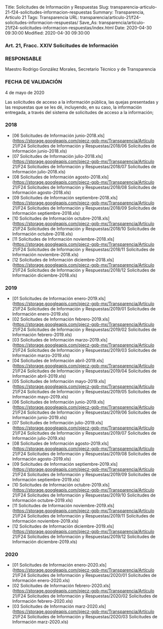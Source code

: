 Title: Solicitudes de Información y Respuestas
Slug: transparencia-articulo-21-f24-solicitudes-informacion-respuestas
Summary: Transparencia, Artículo 21
Tags: Transparencia
URL: transparencia/articulo-21/f24-solicitudes-informacion-respuestas/
Save_As: transparencia/articulo-21/f24-solicitudes-informacion-respuestas/index.html
Date: 2020-04-30 09:30:00
Modified: 2020-04-30 09:30:00


### Art. 21, Fracc. XXIV Solicitudes de Información

### RESPONSABLE

Maestro Rodrigo González Morales, Secretario Técnico y de Transparencia

### FECHA DE VALIDACIÓN

4 de mayo de 2020

Las solicitudes de acceso a la información pública, las quejas presentadas y las respuestas que se les dé, incluyendo, en su caso, la información entregada, a través del sistema de solicitudes de acceso a la información;


### 2018


* [06 Solicitudes de Información junio-2018.xls](https://storage.googleapis.com/pjecz-gob-mx/Transparencia/Artículo 21/F24 Solicitudes de Información y Respuestas/2018/06 Solicitudes de Información junio-2018.xls)
* [07 Solicitudes de Información julio-2018.xls](https://storage.googleapis.com/pjecz-gob-mx/Transparencia/Artículo 21/F24 Solicitudes de Información y Respuestas/2018/07 Solicitudes de Información julio-2018.xls)
* [08 Solicitudes de Información agosto-2018.xls](https://storage.googleapis.com/pjecz-gob-mx/Transparencia/Artículo 21/F24 Solicitudes de Información y Respuestas/2018/08 Solicitudes de Información agosto-2018.xls)
* [09 Solicitudes de Información septiembre-2018.xls](https://storage.googleapis.com/pjecz-gob-mx/Transparencia/Artículo 21/F24 Solicitudes de Información y Respuestas/2018/09 Solicitudes de Información septiembre-2018.xls)
* [10 Solicitudes de Información octubre-2018.xls](https://storage.googleapis.com/pjecz-gob-mx/Transparencia/Artículo 21/F24 Solicitudes de Información y Respuestas/2018/10 Solicitudes de Información octubre-2018.xls)
* [11 Solicitudes de Información noviembre-2018.xls](https://storage.googleapis.com/pjecz-gob-mx/Transparencia/Artículo 21/F24 Solicitudes de Información y Respuestas/2018/11 Solicitudes de Información noviembre-2018.xls)
* [12 Solicitudes de Información diciembre-2018.xls](https://storage.googleapis.com/pjecz-gob-mx/Transparencia/Artículo 21/F24 Solicitudes de Información y Respuestas/2018/12 Solicitudes de Información diciembre-2018.xls)


### 2019


* [01 Solicitudes de Información enero-2019.xls](https://storage.googleapis.com/pjecz-gob-mx/Transparencia/Artículo 21/F24 Solicitudes de Información y Respuestas/2019/01 Solicitudes de Información enero-2019.xls)
* [02 Solicitudes de Información febrero-2019.xls](https://storage.googleapis.com/pjecz-gob-mx/Transparencia/Artículo 21/F24 Solicitudes de Información y Respuestas/2019/02 Solicitudes de Información febrero-2019.xls)
* [03 Solicitudes de Información marzo-2019.xls](https://storage.googleapis.com/pjecz-gob-mx/Transparencia/Artículo 21/F24 Solicitudes de Información y Respuestas/2019/03 Solicitudes de Información marzo-2019.xls)
* [04 Solicitudes de Información abril-2019.xls](https://storage.googleapis.com/pjecz-gob-mx/Transparencia/Artículo 21/F24 Solicitudes de Información y Respuestas/2019/04 Solicitudes de Información abril-2019.xls)
* [05 Solicitudes de Información mayo-2019.xls](https://storage.googleapis.com/pjecz-gob-mx/Transparencia/Artículo 21/F24 Solicitudes de Información y Respuestas/2019/05 Solicitudes de Información mayo-2019.xls)
* [06 Solicitudes de Información junio-2019.xls](https://storage.googleapis.com/pjecz-gob-mx/Transparencia/Artículo 21/F24 Solicitudes de Información y Respuestas/2019/06 Solicitudes de Información junio-2019.xls)
* [07 Solicitudes de Información julio-2019.xls](https://storage.googleapis.com/pjecz-gob-mx/Transparencia/Artículo 21/F24 Solicitudes de Información y Respuestas/2019/07 Solicitudes de Información julio-2019.xls)
* [08 Solicitudes de Información agosto-2019.xls](https://storage.googleapis.com/pjecz-gob-mx/Transparencia/Artículo 21/F24 Solicitudes de Información y Respuestas/2019/08 Solicitudes de Información agosto-2019.xls)
* [09 Solicitudes de Información septiembre-2019.xls](https://storage.googleapis.com/pjecz-gob-mx/Transparencia/Artículo 21/F24 Solicitudes de Información y Respuestas/2019/09 Solicitudes de Información septiembre-2019.xls)
* [10 Solicitudes de Información octubre-2019.xls](https://storage.googleapis.com/pjecz-gob-mx/Transparencia/Artículo 21/F24 Solicitudes de Información y Respuestas/2019/10 Solicitudes de Información octubre-2019.xls)
* [11 Solicitudes de Información noviembre-2019.xls](https://storage.googleapis.com/pjecz-gob-mx/Transparencia/Artículo 21/F24 Solicitudes de Información y Respuestas/2019/11 Solicitudes de Información noviembre-2019.xls)
* [12 Solicitudes de Información diciembre-2019.xls](https://storage.googleapis.com/pjecz-gob-mx/Transparencia/Artículo 21/F24 Solicitudes de Información y Respuestas/2019/12 Solicitudes de Información diciembre-2019.xls)


### 2020


* [01 Solicitudes de Información enero-2020.xls](https://storage.googleapis.com/pjecz-gob-mx/Transparencia/Artículo 21/F24 Solicitudes de Información y Respuestas/2020/01 Solicitudes de Información enero-2020.xls)
* [02 Solicitudes de Información febrero-2020.xls](https://storage.googleapis.com/pjecz-gob-mx/Transparencia/Artículo 21/F24 Solicitudes de Información y Respuestas/2020/02 Solicitudes de Información febrero-2020.xls)
* [03 Solicitudes de Información marz-2020.xls](https://storage.googleapis.com/pjecz-gob-mx/Transparencia/Artículo 21/F24 Solicitudes de Información y Respuestas/2020/03 Solicitudes de Información marz-2020.xls)


